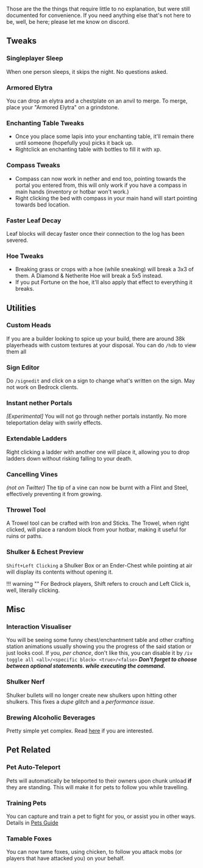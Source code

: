 Those are the the things that require little to no explanation, but were still documented for convenience. If you need anything else that's not here to be, well, be here; please let me know on discord. 

## Tweaks

### Singleplayer Sleep
When one person sleeps, it skips the night. No questions asked.

### Armored  Elytra
You can drop an elytra and a chestplate on an anvil to merge. To merge, place your "Armored Elytra" on a grindstone.

### Enchanting Table Tweaks

* Once you place some lapis into your enchanting table, it'll remain there until someone (hopefully you) picks it back up.
* Rightclick an enchanting table with bottles to fill it with xp.

### Compass Tweaks
* Compass can now work in nether and end too, pointing towards the portal you entered from, this will only work if you have a compass in main hands (inventory or hotbar won't work.)
* Right clicking the bed with compass in your main hand will start pointing towards bed location.

### Faster Leaf Decay
Leaf blocks  will decay faster once their connection to the log has been severed.

### Hoe Tweaks
* Breaking grass or crops with a hoe (while sneaking) will break a 3x3 of them. A Diamond & Netherite Hoe will break a 5x5 instead.
* If you put Fortune on the hoe, it'll also apply that effect to everything it breaks.
## Utilities

### Custom Heads
If you are a builder looking to spice up your build, there are around 38k playerheads with custom textures at your disposal.
You can do `/hdb` to view them all

### Sign Editor
Do `/signedit` and click on a sign to change what's written on the sign.
May not work on Bedrock clients.

### Instant nether Portals 
*[Experimental]*
You will not go through nether portals instantly. No more teleportation delay with swirly effects.

### Extendable Ladders
Right clicking a ladder with another one will place it, allowing you to drop ladders down without risking falling to your death.

### Cancelling Vines 
*(not on Twitter)*
The tip of a vine can now be burnt with a Flint and Steel, effectively preventing it from growing.

### Throwel Tool
A Trowel tool can be crafted with Iron and Sticks. The Trowel, when right clicked, will place a random block from your hotbar, making it useful for ruins or paths.

### Shulker & Echest Preview
`Shift+Left Clicking` a Shulker Box or an Ender-Chest while pointing at air will display its contents without opening it.

!!! warning ""
    For Bedrock players, Shift refers to crouch and Left Click is, well, literally clicking.

## Misc
### Interaction Visualiser 
You will be seeing some funny chest/enchantment table and other crafting station animations usually showing you the progress of the said station or just looks cool.
If you, *per chance*, don't like this, you can disable it by `/iv toggle all <all>/<specific block> <true>/<false>` 
***Don't forget to choose between optional statements. while executing the command.***

### Shulker Nerf
Shulker bullets will no longer create new shulkers upon hitting other shulkers. This fixes a *dupe glitch* and a *performance issue*.

### Brewing Alcoholic Beverages
Pretty simple yet complex. Read [here](brewing.md) if you are interested.

## Pet Related
### Pet Auto-Teleport
Pets will automatically be teleported to their owners upon chunk unload **if** they are standing. This will make it for pets to follow you while travelling.

### Training Pets
You can capture and train a pet to fight for you, or assist you in other ways. Details in [Pets Guide](../pets)

### Tamable Foxes
You can now tame foxes, using chicken, to follow you attack mobs (or players that have attacked you) on your behalf. 

